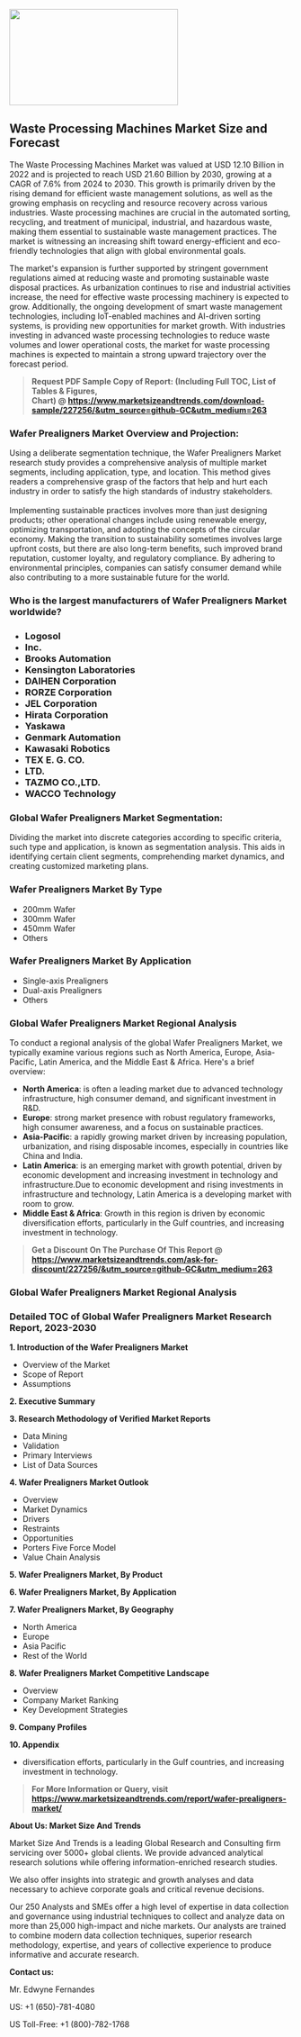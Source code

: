 <p><img class="alignnone size-medium wp-image-20088" src="https://ffe5etoiles.com/wp-content/uploads/2024/12/MST1-300x171.png" alt="" width="300" height="171" /></p><h2>Waste Processing Machines Market Size and Forecast</h2><p>The Waste Processing Machines Market was valued at USD 12.10 Billion in 2022 and is projected to reach USD 21.60 Billion by 2030, growing at a CAGR of 7.6% from 2024 to 2030. This growth is primarily driven by the rising demand for efficient waste management solutions, as well as the growing emphasis on recycling and resource recovery across various industries. Waste processing machines are crucial in the automated sorting, recycling, and treatment of municipal, industrial, and hazardous waste, making them essential to sustainable waste management practices. The market is witnessing an increasing shift toward energy-efficient and eco-friendly technologies that align with global environmental goals.</p><p>The market's expansion is further supported by stringent government regulations aimed at reducing waste and promoting sustainable waste disposal practices. As urbanization continues to rise and industrial activities increase, the need for effective waste processing machinery is expected to grow. Additionally, the ongoing development of smart waste management technologies, including IoT-enabled machines and AI-driven sorting systems, is providing new opportunities for market growth. With industries investing in advanced waste processing technologies to reduce waste volumes and lower operational costs, the market for waste processing machines is expected to maintain a strong upward trajectory over the forecast period.</p></p><blockquote id="" class=""><strong>Request PDF Sample Copy of Report: (Including Full TOC, List of Tables &amp; Figures, Chart)&nbsp;@&nbsp;<strong><a href="https://www.marketsizeandtrends.com/download-sample/227256/&utm_source=github-GC&utm_medium=263" target="_blank">https://www.marketsizeandtrends.com/download-sample/227256/&utm_source=github-GC&utm_medium=263</a></strong></strong></blockquote><h3 id="" class="">Wafer Prealigners Market&nbsp;Overview and Projection:</h3><p id="" class="">Using a deliberate segmentation technique, the Wafer Prealigners Market research study provides a comprehensive analysis of multiple market segments, including application, type, and location. This method gives readers a comprehensive grasp of the factors that help and hurt each industry in order to satisfy the high standards of industry stakeholders. <br /> <br />Implementing sustainable practices involves more than just designing products; other operational changes include using renewable energy, optimizing transportation, and adopting the concepts of the circular economy. Making the transition to sustainability sometimes involves large upfront costs, but there are also long-term benefits, such improved brand reputation, customer loyalty, and regulatory compliance. By adhering to environmental principles, companies can satisfy consumer demand while also contributing to a more sustainable future for the world.</p><h3 id="" class="">Who is the largest manufacturers of&nbsp;Wafer Prealigners Market worldwide?</h3><h3 class=""><p><ul><li>Logosol </li><li> Inc. </li><li> Brooks Automation </li><li> Kensington Laboratories </li><li> DAIHEN Corporation </li><li> RORZE Corporation </li><li> JEL Corporation </li><li> Hirata Corporation </li><li> Yaskawa </li><li> Genmark Automation </li><li> Kawasaki Robotics </li><li> TEX E. G. CO. </li><li> LTD. </li><li> TAZMO CO.,LTD. </li><li> WACCO Technology</li></ul></p></h3><h3 id="" class="">Global&nbsp;Wafer Prealigners Market Segmentation:</h3><p id="" class="">Dividing the market into discrete categories according to specific criteria, such type and application, is known as segmentation analysis. This aids in identifying certain client segments, comprehending market dynamics, and creating customized marketing plans.</p><h3 id="" class="">Wafer Prealigners Market&nbsp;By Type</h3><p><p><ul><li>200mm Wafer</li><li> 300mm Wafer</li><li> 450mm Wafer</li><li> Others</p></li></ul></p></p><h3 id="" class="">Wafer Prealigners Market&nbsp;By Application</h3><p class=""><p><ul><li>Single-axis Prealigners</li><li> Dual-axis Prealigners</li><li> Others</li></ul></p></p><h3 id="" class="">Global Wafer Prealigners Market Regional Analysis</h3><p id="" class="">To conduct a regional analysis of the global Wafer Prealigners Market, we typically examine various regions such as North America, Europe, Asia-Pacific, Latin America, and the Middle East &amp; Africa. Here's a brief overview:</p><ul><li><strong>North America</strong>: is often a leading market due to advanced technology infrastructure, high consumer demand, and significant investment in R&amp;D.</li><li><strong>Europe</strong>: strong market presence with robust regulatory frameworks, high consumer awareness, and a focus on sustainable practices.</li><li><strong>Asia-Pacific</strong>: a rapidly growing market driven by increasing population, urbanization, and rising disposable incomes, especially in countries like China and India.</li><li><strong>Latin America</strong>: is an emerging market with growth potential, driven by economic development and increasing investment in technology and infrastructure.Due to economic development and rising investments in infrastructure and technology, Latin America is a developing market with room to grow.</li><li><strong>Middle East &amp; Africa</strong>: Growth in this region is driven by economic diversification efforts, particularly in the Gulf countries, and increasing investment in technology.</li></ul><blockquote id="" class=""><strong>Get a Discount On The Purchase Of This Report @ <strong><a href="https://www.marketsizeandtrends.com/ask-for-discount/227256/&utm_source=github-GC&utm_medium=263" target="_blank">https://www.marketsizeandtrends.com/ask-for-discount/227256/&utm_source=github-GC&utm_medium=263</a></strong></strong></blockquote><h3 id="" class="">Global Wafer Prealigners Market Regional Analysis</h3><h3 id="" class="">Detailed TOC of Global Wafer Prealigners Market Research Report, 2023-2030</h3><p id="" class=""><strong>1. Introduction of the Wafer Prealigners Market</strong></p><ul><li>Overview of the Market</li><li>Scope of Report</li><li>Assumptions</li></ul><p id="" class=""><strong>2. Executive Summary</strong></p><p id="" class=""><strong>3. Research Methodology of Verified Market Reports</strong></p><ul><li>Data Mining</li><li>Validation</li><li>Primary Interviews</li><li>List of Data Sources</li></ul><p id="" class=""><strong>4. Wafer Prealigners Market Outlook</strong></p><ul><li>Overview</li><li>Market Dynamics</li><li>Drivers</li><li>Restraints</li><li>Opportunities</li><li>Porters Five Force Model</li><li>Value Chain Analysis</li></ul><p id="" class=""><strong>5. Wafer Prealigners Market, By Product</strong></p><p id="" class=""><strong>6. Wafer Prealigners Market, By Application</strong></p><p id="" class=""><strong>7. Wafer Prealigners Market, By Geography</strong></p><ul><li>North America</li><li>Europe</li><li>Asia Pacific</li><li>Rest of the World</li></ul><p id="" class=""><strong>8. Wafer Prealigners Market Competitive Landscape</strong></p><ul><li>Overview</li><li>Company Market Ranking</li><li>Key Development Strategies</li></ul><p id="" class=""><strong>9. Company Profiles</strong></p><p id="" class=""><strong>10. Appendix</strong></p><ul><li>diversification efforts, particularly in the Gulf countries, and increasing investment in technology.</li></ul><blockquote id="" class=""><strong>For More Information or Query, visit <strong><strong><a href="https://www.marketsizeandtrends.com/report/wafer-prealigners-market/" target="_blank">https://www.marketsizeandtrends.com/report/wafer-prealigners-market/</a></strong></strong></strong></blockquote><p id="" class=""><strong>About Us: Market Size And Trends</strong></p><p id="" class="">Market Size And Trends is a leading Global Research and Consulting firm servicing over 5000+ global clients. We provide advanced analytical research solutions while offering information-enriched research studies.</p><p id="" class="">We also offer insights into strategic and growth analyses and data necessary to achieve corporate goals and critical revenue decisions.</p><p id="" class="">Our 250 Analysts and SMEs offer a high level of expertise in data collection and governance using industrial techniques to collect and analyze data on more than 25,000 high-impact and niche markets. Our analysts are trained to combine modern data collection techniques, superior research methodology, expertise, and years of collective experience to produce informative and accurate research.</p><p id="" class=""><strong>Contact us:</strong></p><p id="" class="">Mr. Edwyne Fernandes</p><p id="" class="">US: +1 (650)-781-4080</p><p id="" class="">US Toll-Free: +1 (800)-782-1768</p>

